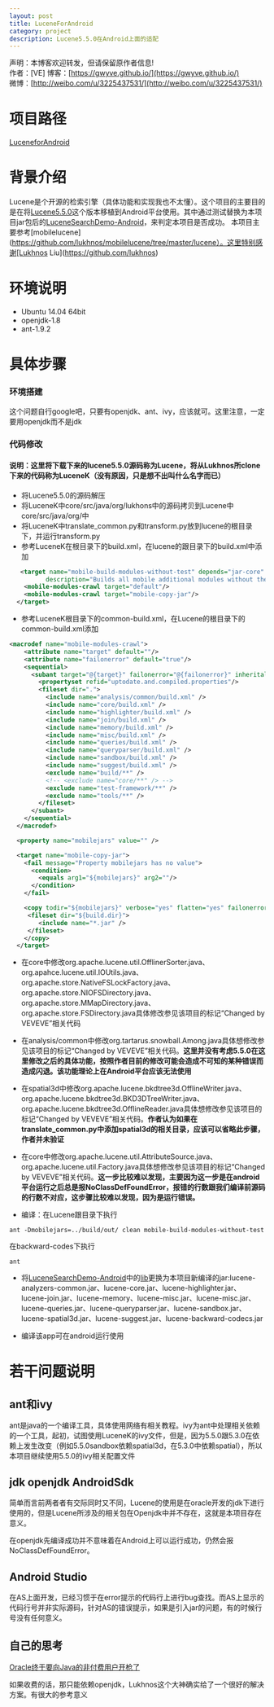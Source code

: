 ```yaml
---
layout: post
title: LuceneForAndroid
category: project
description: Lucene5.5.0在Android上面的适配
---
```



声明：本博客欢迎转发，但请保留原作者信息!      
作者：[VE] 
博客：[https://gwyve.github.io/](https://gwyve.github.io/)    
微博：[http://weibo.com/u/3225437531/](http://weibo.com/u/3225437531/)    

# 项目路径
[LuceneforAndroid](https://github.com/gwyve/LuceneForAndroid)

# 背景介绍

Lucene是个开源的检索引擎（具体功能和实现我也不太懂）。这个项目的主要目的是在将[Lucene5.5.0](http://archive.apache.org/dist/lucene/java/5.5.0/)这个版本移植到Android平台使用。其中通过测试替换为本项目jar包后的[LuceneSearchDemo-Android](https://github.com/lukhnos/LuceneSearchDemo-Android)，来判定本项目是否成功。
本项目主要参考[mobilelucene](https://github.com/lukhnos/mobilelucene/tree/master/lucene）。这里特别感谢[Lukhnos Liu](https://github.com/lukhnos)

# 环境说明

- Ubuntu 14.04 64bit
- openjdk-1.8
- ant-1.9.2

# 具体步骤

### 环境搭建

这个问题自行google吧，只要有openjdk、ant、ivy，应该就可。这里注意，一定要用openjdk而不是jdk

### 代码修改
#### 说明：这里将下载下来的lucene5.5.0源码称为Lucene，将从Lukhnos所clone下来的代码称为LuceneK（没有原因，只是想不出叫什么名字而已）

- 将Lucene5.5.0的源码解压
- 将LuceneK中core/src/java/org/lukhons中的源码拷贝到Lucene中core/src/java/org/中
- 将LuceneK中translate_common.py和transform.py放到lucene的根目录下，并运行transform.py
- 参考LuceneK在根目录下的build.xml，在lucene的跟目录下的build.xml中添加
``` xml
   <target name="mobile-build-modules-without-test" depends="jar-core"
          description="Builds all mobile additional modules without their tests">
    <mobile-modules-crawl target="default"/>
    <mobile-modules-crawl target="mobile-copy-jar"/>
  </target>
```
- 参考LuceneK根目录下的common-build.xml，在Lucene的根目录下的common-build.xml添加
```xml
<macrodef name="mobile-modules-crawl">
    <attribute name="target" default=""/>
    <attribute name="failonerror" default="true"/>
    <sequential>
      <subant target="@{target}" failonerror="@{failonerror}" inheritall="false">
        <propertyset refid="uptodate.and.compiled.properties"/>
        <fileset dir=".">
          <include name="analysis/common/build.xml" />
          <include name="core/build.xml" />
          <include name="highlighter/build.xml" />
          <include name="join/build.xml" />
          <include name="memory/build.xml" />
          <include name="misc/build.xml" />
          <include name="queries/build.xml" />
          <include name="queryparser/build.xml" />
          <include name="sandbox/build.xml" />
          <include name="suggest/build.xml" />
          <exclude name="build/**" />
          <!-- <exclude name="core/**" /> -->
          <exclude name="test-framework/**" />
          <exclude name="tools/**" />
        </fileset>
      </subant>
    </sequential>
  </macrodef>

  <property name="mobilejars" value="" />

  <target name="mobile-copy-jar">
    <fail message="Property mobilejars has no value">
      <condition>
        <equals arg1="${mobilejars}" arg2=""/>
      </condition>
    </fail>

    <copy todir="${mobilejars}" verbose="yes" flatten="yes" failonerror="no">
     <fileset dir="${build.dir}">
        <include name="*.jar" />
     </fileset>
    </copy>
  </target>
```
- 在core中修改org.apache.lucene.util.OfflinerSorter.java、org.apahce.lucene.util.IOUtils.java、org.apache.store.NativeFSLockFactory.java、org.apache.store.NIOFSDirectory.java、org.apache.store.MMapDirectory.java、org.apache.store.FSDirectory.java具体修改参见该项目的标记“Changed by VEVEVE”相关代码

- 在analysis/common中修改org.tartarus.snowball.Among.java具体想修改参见该项目的标记“Changed by VEVEVE”相关代码。__这里并没有考虑5.5.0在这里修改之后的具体功能，按照作者目前的修改可能会造成不可知的某种错误而造成闪退。该功能理论上在Android平台应该无法使用__

- 在spatial3d中修改org.apache.lucene.bkdtree3d.OfflineWriter.java、org.apache.lucene.bkdtree3d.BKD3DTreeWriter.java、org.apache.lucene.bkdtree3d.OfflineReader.java具体想修改参见该项目的标记“Changed by VEVEVE”相关代码。__作者认为如果在translate_common.py中添加spatial3d的相关目录，应该可以省略此步骤，作者并未验证__

- 在core中修改org.apache.lucene.util.AttributeSource.java、org.apache.lucene.util.Factory.java具体想修改参见该项目的标记“Changed by VEVEVE”相关代码。__这一步比较难以发现，主要因为这一步是在android平台运行之后总是报NoClassDefFoundError，报错的行数跟我们编译前源码的行数不对应，这步骤比较难以发现，因为是运行错误。__

- 编译：在Lucene跟目录下执行
```bush
ant -Dmobilejars=../build/out/ clean mobile-build-modules-without-test 
```
在backward-codes下执行
```bush
ant
```

- 将[LuceneSearchDemo-Android](https://github.com/lukhnos/LuceneSearchDemo-Android)中的[lib](https://github.com/lukhnos/lucenestudy/tree/f992866738da1d15c45db663c4ef3eb074adb65e/libs)更换为本项目新编译的jar:lucene-analyzers-common.jar、lucene-core.jar、lucene-highlighter.jar、lucene-join.jar、lucene-memory、lucene-misc.jar、lucene-misc.jar、lucene-queries.jar、lucene-queryparser.jar、lucene-sandbox.jar、lucene-spatial3d.jar、lucene-suggest.jar、lucene-backward-codecs.jar

- 编译该app可在android运行使用

# 若干问题说明
## ant和ivy
ant是java的一个编译工具，具体使用网络有相关教程。ivy为ant中处理相关依赖的一个工具，起初，试图使用LuceneK的ivy文件，但是，因为5.5.0跟5.3.0在依赖上发生改变（例如5.5.0sandbox依赖spatial3d，在5.3.0中依赖spatial），所以本项目继续使用5.5.0的ivy相关配置文件
## jdk openjdk AndroidSdk
简单而言前两者者有交际同时又不同，Lucene的使用是在oracle开发的jdk下进行使用的，但是Lucene所涉及的相关包在Openjdk中并不存在，这就是本项目存在意义。

在openjdk先编译成功并不意味着在Android上可以运行成功，仍然会报NoClassDefFoundError。
## Android Studio
在AS上面开发，已经习惯于在error提示的代码行上进行bug查找。而AS上显示的代码行号并非实际源码，针对AS的错误提示，如果是引入jar的问题，有的时候行号没有任何意义。

## 自己的思考
[Oracle终于要向Java的非付费用户开枪了](https://news.cnblogs.com/n/559240)

如果收费的话，那只能依赖openjdk，Lukhnos这个大神确实给了一个很好的解决方案。有很大的参考意义